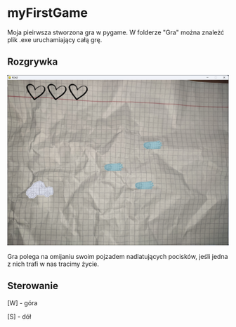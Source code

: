 # myFirstGame
Moja pieirwsza stworzona gra w pygame.
W folderze "Gra" można znależć plik .exe uruchamiający całą grę. 

## Rozgrywka
![gameplay_view](Gra/gameplay_view.png)

Gra polega na omijaniu swoim pojzadem nadlatujących pocisków, jeśli jedna z nich trafi w nas tracimy życie. 

## Sterowanie
[W] - góra

[S] - dół
